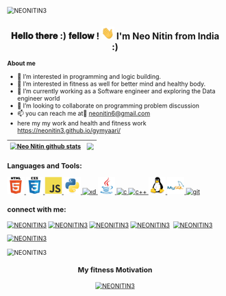 <p align="left"> <img src="https://komarev.com/ghpvc/?username=NEONITIN3&label=Profile%20views&color=9ec7e1&style=flat" alt="NEONITIN3" /> </p>
<div align="center">
<h2> 𝐇𝐞𝐥𝐥𝐨 𝐭𝐡𝐞𝐫𝐞 :) 𝐟𝐞𝐥𝐥𝐨𝐰 <DATA ENGINEER/>! <img src="https://github.com/ABSphreak/ABSphreak/blob/master/gifs/Hi.gif" width="30"> I'm Neo Nitin from India :)</h2>
</div>
</p>

**About me**

- 👀 I’m interested in programming and logic building.
- 👀 I’m interested in fitness as well for better mind and healthy body.
- 🌱 I’m currently working as a Software engineer and exploring the Data engineer world
- 💞️ I’m looking to collaborate on programming problem discussion 
- 📫 you can reach me at:e-mail: neonitin6@gmail.com
- here my my work and health and fitness work https://neonitin3.github.io/gymyaari/

<!---
NEONITIN3/NEONITIN3 is a ✨ special ✨ repository because its `README.md` (this file) appears on your GitHub profile.
You can click the Preview link to take a look at your changes.
--->
| <a href="https://github.com/NEONITIN3/github-readme-stats"><img align="center" src="https://github-readme-stats.vercel.app/api?username=NEONITIN3&show_icons=true&include_all_commits=true&theme=buefy&hide_border=true" alt="Neo Nitin github stats" /></a> | <a href="https://github.com/NEONITIN3/github-readme-stats"><img align="center" src="https://github-readme-stats.vercel.app/api/top-langs/?username=NEONITIN3&layout=compact&theme=buefy&hide_border=true" /></a> |
| ------------- | ------------- |

<h3 align="left">Languages and Tools:</h3>
<p align="left">
    <a href="https://www.w3.org/html/" target="_blank"> <img src="https://raw.githubusercontent.com/devicons/devicon/master/icons/html5/html5-original-wordmark.svg" alt="html5" width="40" height="40"/> </a>
    <a href="https://www.w3schools.com/css/" target="_blank"> <img src="https://raw.githubusercontent.com/devicons/devicon/master/icons/css3/css3-original-wordmark.svg" alt="css3" width="40" height="40"/> </a>
    <a href="https://developer.mozilla.org/en-US/docs/Web/JavaScript" target="_blank"> <img src="https://raw.githubusercontent.com/devicons/devicon/master/icons/javascript/javascript-original.svg" alt="javascript" width="40" height="40"/> </a>
    <a href="https://www.python.org" target="_blank"> <img src="https://raw.githubusercontent.com/devicons/devicon/master/icons/python/python-original.svg" alt="python" width="40" height="40"/> </a>
    <a href="https://www.adobe.com/products/xd.html" target="_blank"> <img src="https://cdn.worldvectorlogo.com/logos/adobe-xd.svg" alt="xd" width="40" height="40"/> </a> 
    <a href="https://www.java.com" target="_blank" rel="noreferrer"> <img src="https://raw.githubusercontent.com/devicons/devicon/master/icons/java/java-original.svg" alt="java" width="40" height="40"/> </a>
    <a href="https://www.c.com" target="_blank" rel="noreferrer"> <img src="https://raw.githubusercontent.com/devicons/devicon/master/icons/c/c.svg" alt="c" width="40" height="40"/> </a>
    <a href="https://www.https://isocpp.org/" target="_blank" rel="noreferrer"> <img src="https://raw.githubusercontent.com/devicons/devicon/master/icons/c++/c++.svg" alt="c++" width="40" height="40"/> </a>
<a href="https://www.linux.org/" target="_blank" rel="noreferrer"> <img src="https://raw.githubusercontent.com/devicons/devicon/master/icons/linux/linux-original.svg" alt="linux" width="40" height="40"/> </a>
    <a href="https://www.mysql.com/" target="_blank" rel="noreferrer"> <img src="https://raw.githubusercontent.com/devicons/devicon/master/icons/mysql/mysql-original-wordmark.svg" alt="mysql" width="40" height="40"/> </a>
        <a href="https://git-scm.com/" target="_blank" rel="noreferrer"> <img src="https://www.vectorlogo.zone/logos/git-scm/git-scm-icon.svg" alt="git" width="40" height="40"/> </a> 
    </p>
<h3 align="left">connect with me:</h3>
<p align="left">
<a href="https://www.linkedin.com/in/nitin-gaur1999/" target="blank"><img align="center" src="https://raw.githubusercontent.com/rahuldkjain/github-profile-readme-generator/master/src/images/icons/Social/linked-in-alt.svg" alt="NEONITIN3" height="30" width="40" /></a>
<a href="https://leetcode.com/neonitin/" target="blank"><img align="center" src="https://raw.githubusercontent.com/rahuldkjain/github-profile-readme-generator/master/src/images/icons/Social/leet-code.svg" alt="NEONITIN3" height="30" width="40" /></a>
<a href="https://www.codechef.com/users/neonitin" target="blank"><img align="center" src="https://cdn.jsdelivr.net/npm/simple-icons@3.1.0/icons/codechef.svg" alt="NEONITIN3" height="30" width="40" /></a>
<a href="https://auth.geeksforgeeks.org/user/nitingaud1999/" target="blank"><img align="center" src="https://raw.githubusercontent.com/rahuldkjain/github-profile-readme-generator/master/src/images/icons/Social/geeks-for-geeks.svg" alt="NEONITIN3" height="30" width="40" /></a>
  <a href="https://www.hackerrank.com/NEONITIN" target="blank"><img align="center" HackerRank></a>
  <a href="https://www.instagram.com/neo_nitin/" target="blank"><img align="center" src="https://raw.githubusercontent.com/rahuldkjain/github-profile-readme-generator/master/src/images/icons/Social/instagram.svg" alt="NEONITIN3" height="30" width="40" /></a>
  </p>
<p align="auto"> <a href="https://github.com/ryo-ma/github-profile-trophy"><img src="https://github-profile-trophy.vercel.app/?username=NEONITIN3" alt="NEONITIN3" /></a> </p>
<p><img align="center" src="https://github-readme-streak-stats.herokuapp.com/?user=NEONITIN3&" alt="NEONITIN3" /></p>
<div align="center">
  
  <h3 align="center" >My fitness Motivation</h3>
   <a href="https://www.youtube.com/embed/ftrOzud_Bpw" target="blank"><img align="center" src="https://raw.githubusercontent.com/rahuldkjain/github-profile-readme-generator/master/src/images/icons/Social/youtube.svg" alt="NEONITIN3" height="30" width="40" /></a>
   </div>
  <h1 align="left>/play greatjob</h1>
    
                                          
⠀⠀⠀⠀⠀⠀⠀⠀⠀⠀⠀⠀⠀⠀⠀⠀⠀⠀⠀⠀⠀⠀⠀⠀⠀⠀⠀⠀⣀⣀⠀⠀⠀⠀⠀⠀⠀⠰⡏⠉⠢⣀⠸⡎⠉⣦⠤⠤⣀⣀⠀⠀⠀⠀⠀⠀⠀⠀⠀⠀⠀⠀⠀⠀⠀⠀⠀⠀⠀⠀
⠀⠀⠀⠀⠀⠀⠀⠀⠀⠀⠀⠀⠀⠀⠀⠀⠀⠀⠀⠀⠀⠀⠀⠀⠀⠀⠀⠀⢻⣿⣿⣦⣄⠀⠀⠀⠀⠀⠈⠢⢄⠈⠣⠽⠀⣸⣠⡤⡏⠀⣳⠀⠀⠀⠘⠢⡙⢦⠀⠀⠀⠀⠀⠀⠀⠀⠀⠀⠀⠀
⠀⠀⠀⠀⠀⠀⠀⠀⠀⠀⠀⠀⠀⠀⠀⠀⠀⠀⠀⠀⠀⠀⠀⠀⠀⠀⠀⠀⠀⣿⣿⣿⣿⣷⡄⠀⠀⠀⠀⠀⠀⠑⡄⠀⢪⠞⢫⠁⡷⠖⣟⣇⠀⠀⠀⠀⠱⡌⢧⠀⠀⠀⠀⠀⠀⠀⠀⠀⠀⠀
⠀⠀⠀⠀⠀⠀⠀⠀⠀⠀⠀⠀⠀⠀⠀⠀⠀⠀⠀⠀⠀⠀⠀⠀⠀⠀⠀⠀⠀⠸⣿⣿⣿⣿⣿⣆⠀⠀⠀⠀⠀⠀⢸⠚⢁⣠⡾⢖⡗⠚⠋⢹⡄⠀⠀⠀⠀⠇⠘⠀⠀⠀⠀⠀⠀⠀⠀⠀⠀⠀
⠀⠀⠀⠀⠀⠀⠀⠀⠀⠀⠀⠀⠀⠀⠀⣀⣤⣤⣶⣶⣾⣿⣿⣷⣶⣦⣄⡀⠀⠀⣿⣿⣿⣿⣿⣿⡆⠀⠀⠀⢠⠀⠈⢦⠉⠹⠀⠈⠇⠀⠀⠘⣷⣆⡀⠀⠀⠀⠀⠀⠀⠀⠀⠀⠀⠀⠀⠀⠀⠀
⠀⠀⠀⠀⠀⠀⠀⠀⠀⠀⠀⠀⠀⠀⠀⠈⠻⣿⣿⣿⣿⣿⣿⣿⣿⣿⣿⣿⣷⣦⣹⣿⣿⣿⣿⣿⣿⡀⠀⣇⠘⡄⠀⠈⠳⣄⣀⠀⠀⢠⣄⣴⣿⣿⣷⣦⡀⠀⠀⠀⠀⠀⠀⠀⠀⠀⠀⠀⠀⠀
⠀⠀⠀⠀⠀⢀⣀⠀⠀⠀⠀⠀⠀⠀⠀⠀⠀⠈⠻⣿⣿⣿⣿⣿⣿⣿⣿⣿⣿⣿⣿⣿⣿⣿⣿⣿⣿⣧⠀⠘⢆⠈⠂⠀⠀⠀⠀⢱⣴⣾⣿⣿⣿⣿⣿⣿⣿⣆⠀⠀⠀⠀⠀⠀⠀⠀⠀⠀⠀⠀
⠀⠀⢺⣇⣴⣿⣿⠀⠀⠀⠀⠀⠀⠀⠀⠀⠀⠀⠀⠈⢿⣿⣿⣿⣿⣿⣿⣿⣿⣿⣿⣿⣿⣿⣿⣿⣿⣿⣿⣶⣄⠑⠀⠀⠀⠀⠀⠀⠙⣿⣿⣿⣿⣿⣿⡿⠃⠈⠳⣄⠀⠀⠀⠀⠀⠀⠀⠀⠀⠀
⠀⠀⠈⣿⠋⢸⣿⠀⠀⠀⠀⠀⠀⠀⠀⠀⠀⠀⠀⠀⠀⠹⣿⣿⣿⣿⣿⣿⣿⣿⣿⣿⣿⣿⣿⣿⣿⣿⣿⣿⣿⣷⡄⠀⠀⠀⠀⠀⠀⠈⢿⣿⣿⡿⠋⠑⢄⠀⠀⠈⠣⡀⠀⠀⠀⠀⠀⠀⠀⠀
⠀⠀⠀⠸⠇⢸⣿⠀⠀⠀⠀⠀⠀⠀⠀⠀⠀⢀⣠⣴⣶⣶⣾⣿⣿⣿⣿⣿⣿⣿⣿⡿⢛⣭⣾⣼⣿⣿⣿⣿⣿⣿⣿⡀⠀⠀⠀⠀⠀⠀⠀⠉⢻⠀⠀⠀⠈⢧⠀⠀⠀⢹⡄⠀⠀⠀⠀⠀⠀⠀
⠀⠀⠀⠀⠀⢸⡇⠀⠀⠀⠀⠀⠀⠀⢀⣤⣾⣿⣿⣿⣿⣿⣿⣿⣿⣿⡿⣄⣿⡿⠁⠠⢫⢏⣈⣿⡿⢹⣿⣿⣿⣿⣿⣇⣀⣀⣀⣀⣀⣀⣀⠀⠘⣇⠀⠀⠀⠘⢇⠀⠀⠀⡿⣄⠀⠀⠀⠀⠀⠀
⠀⠀⠀⠀⠀⠈⠁⠀⠀⠀⠀⠀⠀⠶⢿⣿⣿⣿⣿⣿⣿⣿⣿⣿⣿⠈⡡⢬⠻⠁⠀⠀⠈⠁⢸⢿⠁⠀⣿⣿⣿⣿⣿⣿⣿⣿⣿⡿⠟⠋⠉⠀⠀⢈⣲⣄⡀⠀⠈⠀⠀⢸⡄⠘⢆⠀⠀⠀⠀⠀
⠀⠀⠀⠀⠀⠀⣿⠀⠀⠀⠀⠀⠀⠀⠀⠈⠙⠻⢿⣿⣿⣿⣿⣿⣿⣰⠁⠀⣤⠀⠀⣶⠀⠀⠀⢈⡆⢠⡿⣿⡿⡿⣿⣿⣿⣿⣭⣤⣀⣀⢀⡴⠛⠉⠀⠀⢨⠁⠀⠀⠀⠀⠁⣠⡞⠀⠀⠀⠀⠀
⠀⠀⠀⠀⠀⠀⢹⡇⠀⠀⠀⠀⠀⠀⠀⠀⠀⠀⠀⠉⠻⢿⣿⣿⣿⢸⠀0⠉⠀⠀⠀0⣤⡶⠾⠓⠋⣼⡿⠱⣿⢸⣿⣿⣿⣿⣿⣿⡿⠋⠀⠀⠀⠀⠀⢸⠀⠀⠀⠀⣠⠞⠉⠀⠀⠀⠀⠀⠀
⠀⠀⠀⠀⠀⠀⠘⣿⠀⠀⠀⠀⠀⠀⠀⠀⠀⠀⢀⣤⣶⣾⣿⣿⣿⣸⠶⠴⣮⡅⠀⢀⡤⢦⠀⠀⠀⠘⠁⢀⡼⣣⣿⡿⠟⠉⡼⠋⡿⠀⠀⠀⠀⠀⠀⣠⠏⠀⠀⠀⣰⠃⠀⠀⢀⡄⠀⠀⠀⠀
⠀⠀⠀⠀⠀⠀⠀⢿⡆⠀⠀⠀⠀⠀⠀⠀⠀⠈⠉⠉⠉⠉⠉⠉⢻⡇⠀⠀⢠⠖⠒⡡⠔⢺⠀⠀⠀⠀⢠⠯⣾⣿⣿⠀⠀⡸⠀⠀⡇⠀⠀⠀⠀⠀⡴⠃⢠⡆⠀⣰⠃⠀⠀⢀⣿⣧⣤⣤⣤⣀
⠀⠀⠀⠀⠀⠀⠀⠈⠁⢸⣾⡇⣤⠀⠀⠀⠀⠀⠀⠀⠀⠀⠀⠀⠈⠳⡀⠀⠘⢭⡤⠤⠖⠋⠀⠀⠀⡀⠋⢀⡜⡉⡇⠀⠀⠁⠀⠀⡇⠀⠀⠀⣠⡞⠁⠀⢸⣥⠞⠁⠀⠀⠀⣾⡿⠉⢉⣽⣿⠟
⠀⠀⢀⡀⠀⠀⠀⠀⠀⠘⠇⢱⡟⠀⠀⠀⠀⠀⠀⠀⠀⠀⠀⠀⠀⠀⠈⠳⢤⡀⠀⠀⠀⢀⣠⣴⣿⠀⣠⢎⠜⡇⡇⠀⠀⡀⠀⡼⠁⠤⠶⠛⠉⠀⠀⢀⡞⠀⠀⠀⠀⠀⠀⠈⠀⣠⣿⠟⠁⠀
⠀⠀⠀⠀⠑⡀⠀⠀⠀⠀⠀⣼⠇⠀⠀⠀⠀⠀⠀⠀⠀⠀⠀⠀⠀⠀⠀⠀⠀⢹⡓⠒⢾⣿⢟⡟⠁⡴⢣⠎⠀⡇⡇⠀⠀⠃⣰⠃⠀⠀⠀⢀⣠⡴⠖⠋⠀⠀⠀⠀⠀⠀⠀⢀⣾⠟⠁⠀⠀⠀
⠀⠀⠀⠀⠀⢣⠀⠀⡀⠀⠀⠙⠀⠀⠀⠀⠀⠀⠀⠀⠀⠀⠀⠀⠀⠀⠀⠀⣀⣠⡇⠀⠈⣴⣫⢴⡞⣱⠃⠀⠀⢸⡇⠀⠀⢸⠃⠀⢀⡠⠞⡏⠁⠀⠀⠀⠀⠀⠀⠀⠀⠀⠀⠀⠁⠀⠀⠀⠀⠀
⠀⠀⠀⠀⠀⠀⠉⠁⠀⠡⠠⢄⠀⠀⠀⠀⠀⢀⣀⣀⣤⡤⠤⠤⢴⣾⣷⣿⣽⠇⠁⣠⠾⠋⣠⠏⡔⣁⣴⡆⠀⢸⠇⢸⠀⢸⠀⠐⠉⠀⡼⠀⠀⠀⠀⠀⠀⠀⠀⠀⠀⢠⣾⠇⠀⠀⠀⠀⠀⠀
⠀⠀⠀⠀⠀⠀⠀⠀⠀⠀⠀⠀⢱⠀⠀⢰⠟⠋⠉⠀⠀⠀⢠⠶⣿⣾⣿⣿⡯⠤⠞⠁⢀⡼⢡⣾⣿⡽⠟⣿⠀⠸⠀⢸⠀⢸⡀⠀⠀⢠⠇⠀⠀⠀⠀⠀⠀⠀⠀⠀⢠⣿⠃⠀⠀⢀⠀⠀⠀⠀
⠀⠀⠀⠀⠀⠀⠀⠀⠀⠀⠀⠀⢈⠀⢀⣾⡀⠀⢀⠀⠀⠀⡏⠀⣏⠋⠁⠀⢀⠀⠀⢠⠏⢠⠋⣿⣿⠀⣠⡿⠀⠀⠀⣿⠀⠈⡇⠀⣠⢿⠀⠀⠀⠀⠀⠀⠀⠀⠀⢀⣿⠃⠀⠀⢠⠏⢳⡀⠀⠀
⠀⠀⠀⠀⠀⠀⠀⠀⠀⠀⠀⠀⣀⢁⡏⠘⡇⠀⣸⡄⠀⠀⢱⠀⢸⠀⠀⠀⡜⠀⡰⠃⢠⠃⠀⠻⠟⠛⠋⠁⠀⠀⠀⢸⠀⠀⢳⣾⣿⡼⠀⠀⠀⠀⠀⠀⠀⠀⠀⡾⢃⡀⣀⠀⡇⠀⠀⢸⠀⢀
⠀⠀⠀⠀⠀⠀⠀⠀⠀⠀⠀⡎⠀⢸⠁⠀⣇⠀⢹⡇⠀⠀⠈⡇⠀⢧⠀⢀⠇⡼⠁⢠⠃⠀⠀⠀⠀⠀⠀⠀⠀⠀⠀⢸⠀⠀⠸⣯⠇⡇⠀⠀⠀⠀⠀⠀⠀⠀⠀⢠⡾⣿⠟⠀⣿⢐⡗⣾⢀⠃
⠁⣹⡇⠀⠀⠀⠀⠀⠀⡔⠉⠀⠀⢸⠀⢀⣹⠀⢸⡇⠀⠀⠀⠹⡀⠘⡆⢸⡞⠁⢠⠃⠀⠀⠀⠀⠀⠀⠀⠀⠀⠀⠀⠘⠀⠀⠀⣩⠞⠁⠀⠀⠀⠀⠀⠀⠀⠀⠀⢈⣥⣿⠟⢱⣿⢸⡇⣿⠉⠀
⠉⠛⠓⠮⠭⢭⠉⢀⣀⣀⠀⢀⣴⡿⠋⠉⠉⡆⢸⡇⠀⠀⠀⠀⢣⠀⢘⡞⠀⢠⠂⠀⠀⠀⠀⠀⠀⠀⠀⠀⠀⠀⠀⠀⠀⣴⣿⠡⠒⠂⠐⠢⡀⡠⠒⠐⠒⠄⠐⠛⠉⠀⠀⢸⣽⠘⡇⣿⠀⢀
⠉⠉⠒⢻⣷⠄⠀⠠⠤⢄⢰⢯⠞⠀⠀⠀⠀⢣⣸⠀⠀⠀⠀⠀⠘⣆⡞⠀⢀⠃⠀⠀⠀⠀⠀⣀⠄⠀⠀⠀⠀⠀⠀⠠⢾⡿⢋⠀⠀⠀⠀⠀⠈⣁⣀⠀⠀⠀⠀⠀⠀⠀⠀⢸⣶⢠⡇⣿⡆⠁
⠉⠁⠲⢺⣿⢒⣦⠴⠤⢀⣿⡏⠀⠀⠀⠀⠀⣸⡇⠀⠀⠀⠀⠀⠀⡜⠀⠀⠊⠀⠀⠀⢀⡴⠊⠀⠀⠀⠀⠀⠀⠀⢀⡴⠋⡇⠁⠀⠀⠀⠀⠀⠀⠀⠈⢃⠀⢀⠀⠀⠀⠀⠀⢸⣿⠨⡅⣿⡇⠀
⠒⠒⠒⢺⠛⢺⣿⡥⠄⣼⢹⣀⣀⣠⣤⣀⣰⣿⠁⠀⠀⠀⠀⠀⡸⠀⠀⡄⠀⠀⣠⠔⠉⠀⠀⠀⠀⠀⠀⠀⢀⠔⠋⠀⠀⡇⢀⣀⡀⠀⠈⢹⢦⠀⠀⠀⢀⣀⡈⠒⡦⠤⠀⢸⡙⢰⡇⣿⡇⠀
⠀⠀⠀⢸⣄⣈⣋⡀⡼⠓⠉⠁⠀⠀⠀⠈⠙⢷⡀⠐⡄⠀⠀⢰⠃⠀⡜⠀⣠⠞⠁⠀⠀⠀⠀⠀⠀⠀⠀⠀⢁⣠⠄⢀⡠⠇⠀⠆⠤⠭⣍⣙⣛⣶⣤⠤⠤⠤⢈⣉⣉⠉⠉⢹⣛⢰⡧⣿⡇⠀
⠀⠀⠀⠀⠀⢸⠟⠀⡇⠀⢹⡄⣠⣴⣶⣶⣤⣼⠷⡀⠘⣆⢀⠇⠀⢰⡧⠚   NEO NITIN⠀⠀⠀⠀⠀⣠⡴⠚⠉⣠⣶⠫⣀⣉⣑⠆⠐⠒⠿⣿⣿⠽⠿⣉⣀⡒⠒⠒⠂⠭⠭⡗⠿⢸⡗⢻⣇⣒
⠀⠀⠀⠀⠀⠈⠀⣰⢷⡄⢈⣿⣿⣿⣿⣿⣿⣇⠀⣙⣤⣬⣿⣶⣶⣿⣿⣿⣿⣿⣿⣿⣿⣿⣿⣿⣿⣷⣶⣶⣯⠕⠫⠤⠤⣀⣀⣈⣉⣉⣉⡉⠉⠒⠒⠒⠠⠬⠥⣬⣁⣍⣀⡇⠿⠘⡇⠸⣧⠤
⠀⠀⠀⠀⠀⠀⠀⠻⢜⠁⣼⣿⣿⣿⣿⣿⠿⣿⣿⣿⣿⣿⣿⣿⣿⣿⣿⣿⣿⣿⣿⣿⣿⣿⣿⣿⣿⣿⣿⣿⣿⠐⠒⠀⠤⠶⠤⠤⠤⠤⠀⣈⣉⣉⣉⠓⠒⠒⠒⣿⣿⡶⠄⡇⠀⢀⡆⢠⣿⠭ 
    
